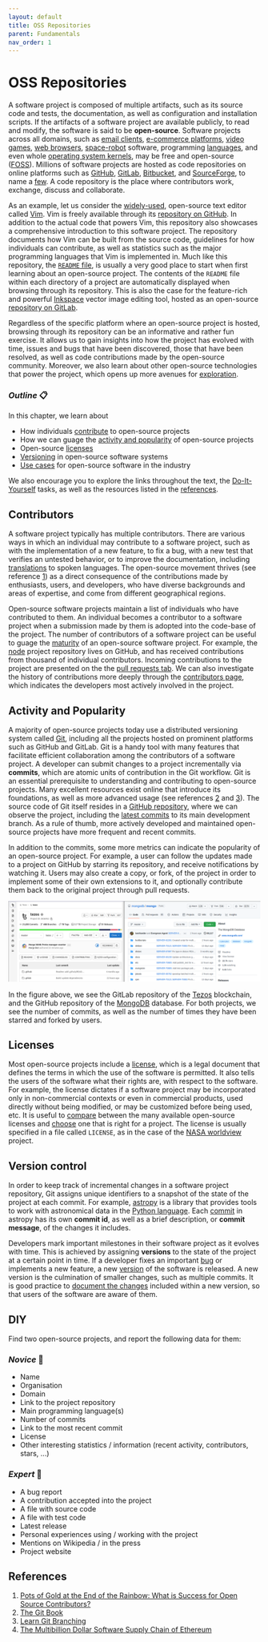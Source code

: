```yaml
---
layout: default
title: OSS Repositories
parent: Fundamentals
nav_order: 1
---
```


# OSS Repositories
A software project is composed of multiple artifacts, such as its source code and tests, the documentation, as well as configuration and installation scripts. If the artifacts of a software project are available publicly, to read and modify, the software is said to be __open-source__. Software projects across all domains, such as [email clients](https://gitlab.gnome.org/GNOME/evolution), [e-commerce platforms](https://github.com/spree/spree), [video games](https://mindustrygame.github.io/), [web browsers](https://firefox-source-docs.mozilla.org/), [space-robot](https://github.com/nasa/astrobee) software, programming [languages](https://github.com/Rick-Lang/rickroll-lang), and even whole [operating system kernels](https://github.com/torvalds/linux), may be free and open-source ([FOSS](https://en.wikipedia.org/wiki/Free_and_open-source_software)). Millions of software projects are hosted as code repositories on online platforms such as [GitHub](https://github.com/), [GitLab](https://about.gitlab.com/), [Bitbucket](https://bitbucket.org/), and [SourceForge](https://sourceforge.net/directory/), to name a [few](https://en.wikipedia.org/wiki/Comparison_of_source-code-hosting_facilities). A code repository is the place where contributors work, exchange, discuss and collaborate.

As an example, let us consider the [widely-used](https://xkcd.com/1823/), open-source text editor called [Vim](https://en.wikipedia.org/wiki/Vim_(text_editor)). Vim is freely available through its [repository on GitHub](https://github.com/vim/vim). In addition to the actual code that powers Vim, this repository also showcases a comprehensive introduction to this software project. The repository documents how Vim can be built from the source code, guidelines for how individuals can contribute, as well as statistics such as the major programming languages that Vim is implemented in. Much like this repository, the [`README` file](https://en.wikipedia.org/wiki/README), is usually a very good place to start when first learning about an open-source project. The contents of the `README` file within each directory of a project are automatically displayed when browsing through its repository. This is also the case for the feature-rich and powerful [Inkspace](https://en.wikipedia.org/wiki/Inkscape) vector image editing tool, hosted as an open-source [repository on GitLab](https://gitlab.com/inkscape/inkscape).

Regardless of the specific platform where an open-source project is hosted, browsing through its repository can be an informative and rather fun exercise. It allows us to gain insights into how the project has evolved with time, issues and bugs that have been discovered, those that have been resolved, as well as code contributions made by the open-source community. Moreover, we also learn about other open-source technologies that power the project, which opens up more avenues for [exploration](https://github.com/explore).

### _Outline_ 📋
In this chapter, we learn about
- How individuals [contribute](#contributors) to open-source projects
- How we can guage the [activity and popularity](#activity-and-popularity) of open-source projects
- Open-source [licenses](#licenses)
- [Versioning](#versioning) in open-source software systems
- [Use cases](#industry-use-cases) for open-source software in the industry

We also encourage you to explore the links throughout the text, the [Do-It-Yourself](#diy) tasks, as well as the resources listed in the [references](#references). 

## Contributors
A software project typically has multiple contributors. There are various ways in which an individual may contribute to a software project, such as with the implementation of a new feature, to fix a bug, with a new test that verifies an untested behavior, or to improve the documentation, including [translations](https://github.com/chrislgarry/Apollo-11) to spoken languages. The open-source movement thrives (see reference [1](#ref_1)) as a direct consequence of the contributions made by enthusiasts, users, and developers, who have diverse backgrounds and areas of expertise, and come from different geographical regions.

Open-source software projects maintain a list of individuals who have contributed to them. An individual becomes a contributor to a software project when a submission made by them is adopted into the code-base of the project. The number of contributors of a software project can be useful to guage the [maturity](https://en.wikipedia.org/wiki/Linus%27s_law) of an open-source software project. For example, the [node](https://github.com/nodejs/node) project repository lives on GitHub, and has received contributions from thousand of individual contributors. Incoming contributions to the project are presented on the the [pull requests tab](https://github.com/nodejs/node/pulls). We can also investigate the history of contributions more deeply through the [contributors page](https://github.com/nodejs/node/graphs/contributors), which indicates the developers most actively involved in the project. 

## Activity and Popularity
A majority of open-source projects today use a distributed versioning system called [Git](https://en.wikipedia.org/wiki/Git), including all the projects hosted on prominent platforms such as GitHub and GitLab. Git is a handy tool with many features that facilitate efficient collaboration among the contributors of a software project. A developer can submit changes to a project incrementally via __commits__, which are atomic units of contribution in the Git workflow. Git is an essential prerequisite to understanding and contributing to open-source projects. Many excellent resources exist online that introduce its foundations, as well as more advanced usage (see references [2](#ref_2) and [3](#ref_3)). The source code of Git itself resides in a [GitHub repository](https://github.com/git/git), where we can observe the project, including the [latest commits](https://github.com/git/git/commits/master) to its main development branch. As a rule of thumb, more actively developed and maintained open-source projects have more frequent and recent commits.

In addition to the commits, some more metrics can indicate the popularity of an open-source project. For example, a user can follow the updates made to a project on GitHub by starring its repository, and receive notifications by watching it. Users may also create a copy, or fork, of the project in order to implement some of their own extensions to it, and optionally contribute them back to the original project through pull requests.

![](./img/activity-popularity.png)

In the figure above, we see the GitLab repository of the [Tezos](https://gitlab.com/tezos/tezos) blockchain, and the GitHub repository of the [MongoDB](https://github.com/mongodb/mongo) database. For both projects, we see the number of commits, as well as the number of times they have been starred and forked by users. 

## Licenses
Most open-source projects include a [license](https://en.wikipedia.org/wiki/Open-source_license), which is a legal document that defines the terms in which the use of the software is permitted. It also tells the users of the software what their rights are, with respect to the software. For example, the license dictates if a software project may be incorporated only in non-commercial contexts or even in commercial products, used directly without being modified, or may be customized before being used, etc. It is useful to [compare](https://en.wikipedia.org/wiki/Comparison_of_free_and_open-source_software_licenses) between the many available open-source licenses and [choose](https://choosealicense.com/) one that is right for a project. The license is usually specified in a file called `LICENSE`, as in the case of the [NASA worldview](https://github.com/nasa-gibs/worldview/blob/main/LICENSE.md) project.

## Version control
In order to keep track of incremental changes in a software project repository, Git assigns unique identifiers to a snapshot of the state of the project at each commit. For example, [astropy](https://github.com/astropy/astropy) is a library that provides tools to work with astronomical data in the [Python language](https://en.wikipedia.org/wiki/Python_(programming_language)). Each [commit](https://github.com/astropy/astropy/commits/main) in astropy has its own __commit id__, as well as a brief description, or __commit message__, of the changes it includes.

Developers mark important milestones in their software project as it evolves with time. This is achieved by assigning __versions__ to the state of the project at a certain point in time. If a developer fixes an important [bug](https://en.wikipedia.org/wiki/Software_bug) or implements a new feature, a new [version](https://semver.org/) of the software is released. A new version is the culmination of smaller changes, such as multiple commits. It is good practice to [document the changes](https://keepachangelog.com/en/1.0.0/) included within a new version, so that users of the software are aware of them.




## DIY
Find two open-source projects, and report the following data for them:
### _Novice_ 👾
- Name
- Organisation
- Domain
- Link to the project repository
- Main programming language(s)
- Number of commits
- Link to the most recent commit
- License
- Other interesting statistics / information (recent activity, contributors, stars, ...)

### _Expert_ 💯
- A bug report
- A contribution accepted into the project
- A file with source code
- A file with test code
- Latest release
- Personal experiences using / working with the project
- Mentions on Wikipedia / in the press
- Project website

## References
1. <a name="ref_1">[Pots of Gold at the End of the Rainbow: What is Success for Open Source Contributors?](https://ieeexplore.ieee.org/document/9524493)</a>
2. <a name="ref_2">[The Git Book](https://git-scm.com/book/en/v2)</a>
3. <a name="ref_3">[Learn Git Branching](https://learngitbranching.js.org/)</a>
4. <a name="ref_4">[The Multibillion Dollar Software Supply Chain of Ethereum](https://arxiv.org/abs/2202.07029)</a>
